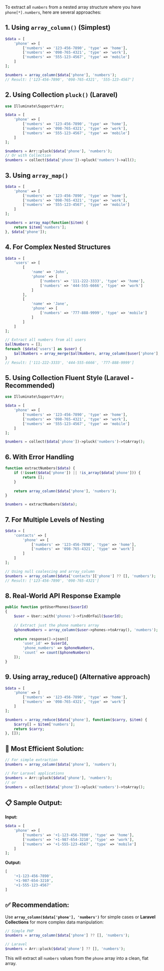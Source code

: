 To extract all `numbers` from a nested array structure where you have `phone[*].numbers`, here are several approaches:

## 1. **Using `array_column()`** (Simplest)
```php
$data = [
    'phone' => [
        ['numbers' => '123-456-7890', 'type' => 'home'],
        ['numbers' => '098-765-4321', 'type' => 'work'],
        ['numbers' => '555-123-4567', 'type' => 'mobile']
    ]
];

$numbers = array_column($data['phone'], 'numbers');
// Result: ['123-456-7890', '098-765-4321', '555-123-4567']
```

## 2. **Using Collection `pluck()`** (Laravel)
```php
use Illuminate\Support\Arr;

$data = [
    'phone' => [
        ['numbers' => '123-456-7890', 'type' => 'home'],
        ['numbers' => '098-765-4321', 'type' => 'work'],
        ['numbers' => '555-123-4567', 'type' => 'mobile']
    ]
];

$numbers = Arr::pluck($data['phone'], 'numbers');
// Or with Collection
$numbers = collect($data['phone'])->pluck('numbers')->all();
```

## 3. **Using `array_map()`**
```php
$data = [
    'phone' => [
        ['numbers' => '123-456-7890', 'type' => 'home'],
        ['numbers' => '098-765-4321', 'type' => 'work'],
        ['numbers' => '555-123-4567', 'type' => 'mobile']
    ]
];

$numbers = array_map(function($item) {
    return $item['numbers'];
}, $data['phone']);
```

## 4. **For Complex Nested Structures**
```php
$data = [
    'users' => [
        [
            'name' => 'John',
            'phone' => [
                ['numbers' => '111-222-3333', 'type' => 'home'],
                ['numbers' => '444-555-6666', 'type' => 'work']
            ]
        ],
        [
            'name' => 'Jane',
            'phone' => [
                ['numbers' => '777-888-9999', 'type' => 'mobile']
            ]
        ]
    ]
];

// Extract all numbers from all users
$allNumbers = [];
foreach ($data['users'] as $user) {
    $allNumbers = array_merge($allNumbers, array_column($user['phone'], 'numbers'));
}
// Result: ['111-222-3333', '444-555-6666', '777-888-9999']
```

## 5. **Using Collection Fluent Style** (Laravel - Recommended)
```php
use Illuminate\Support\Arr;

$data = [
    'phone' => [
        ['numbers' => '123-456-7890', 'type' => 'home'],
        ['numbers' => '098-765-4321', 'type' => 'work'],
        ['numbers' => '555-123-4567', 'type' => 'mobile']
    ]
];

$numbers = collect($data['phone'])->pluck('numbers')->toArray();
```

## 6. **With Error Handling**
```php
function extractNumbers($data) {
    if (!isset($data['phone']) || !is_array($data['phone'])) {
        return [];
    }
    
    return array_column($data['phone'], 'numbers');
}

$numbers = extractNumbers($data);
```

## 7. **For Multiple Levels of Nesting**
```php
$data = [
    'contacts' => [
        'phone' => [
            ['numbers' => '123-456-7890', 'type' => 'home'],
            ['numbers' => '098-765-4321', 'type' => 'work']
        ]
    ]
];

// Using null coalescing and array_column
$numbers = array_column($data['contacts']['phone'] ?? [], 'numbers');
// Result: ['123-456-7890', '098-765-4321']
```

## 8. **Real-World API Response Example**
```php
public function getUserPhones($userId)
{
    $user = User::with('phones')->findOrFail($userId);
    
    // Extract just the phone numbers array
    $phoneNumbers = array_column($user->phones->toArray(), 'numbers');
    
    return response()->json([
        'user_id' => $userId,
        'phone_numbers' => $phoneNumbers,
        'count' => count($phoneNumbers)
    ]);
}
```

## 9. **Using array_reduce()** (Alternative approach)
```php
$data = [
    'phone' => [
        ['numbers' => '123-456-7890', 'type' => 'home'],
        ['numbers' => '098-765-4321', 'type' => 'work']
    ]
];

$numbers = array_reduce($data['phone'], function($carry, $item) {
    $carry[] = $item['numbers'];
    return $carry;
}, []);
```

## 🚀 **Most Efficient Solution:**
```php
// For simple extraction
$numbers = array_column($data['phone'], 'numbers');

// For Laravel applications
$numbers = Arr::pluck($data['phone'], 'numbers');
// or
$numbers = collect($data['phone'])->pluck('numbers')->toArray();
```

## 📋 **Sample Output:**
**Input:**
```php
$data = [
    'phone' => [
        ['numbers' => '+1-123-456-7890', 'type' => 'home'],
        ['numbers' => '+1-987-654-3210', 'type' => 'work'],
        ['numbers' => '+1-555-123-4567', 'type' => 'mobile']
    ]
];
```

**Output:**
```php
[
    '+1-123-456-7890',
    '+1-987-654-3210', 
    '+1-555-123-4567'
]
```

## ✅ **Recommendation:**
Use **`array_column($data['phone'], 'numbers')`** for simple cases or **Laravel Collections** for more complex data manipulation:

```php
// Simple PHP
$numbers = array_column($data['phone'] ?? [], 'numbers');

// Laravel
$numbers = Arr::pluck($data['phone'] ?? [], 'numbers');
```

This will extract all `numbers` values from the `phone` array into a clean, flat array.